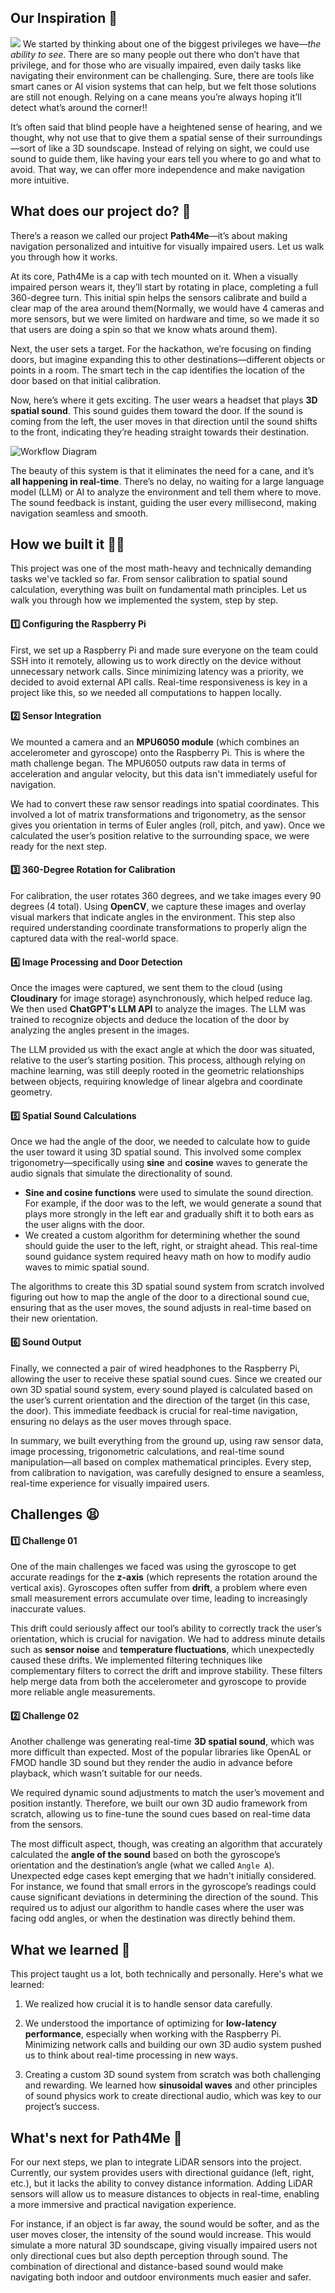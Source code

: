 ## Our Inspiration  🫡
![](https://d112y698adiu2z.cloudfront.net/photos/production/software_photos/003/063/695/datas/gallery.jpg)
We started by thinking about one of the biggest privileges we have—*the ability to see*. There are so many people out there who don’t have that privilege, and for those who are visually impaired, even daily tasks like navigating their environment can be challenging. Sure, there are tools like smart canes or AI vision systems that can help, but we felt those solutions are still not enough. Relying on a cane means you’re always hoping it’ll detect what’s around the corner!!

It’s often said that blind people have a heightened sense of hearing, and we thought, why not use that to give them a spatial sense of their surroundings—sort of like a 3D soundscape. Instead of relying on sight, we could use sound to guide them, like having your ears tell you where to go and what to avoid. That way, we can offer more independence and make navigation more intuitive.

## What does our project do? 🤔

There’s a reason we called our project **Path4Me**—it’s about making navigation personalized and intuitive for visually impaired users. Let us walk you through how it works.

At its core, Path4Me is a cap with tech mounted on it. When a visually impaired person wears it, they’ll start by rotating in place, completing a full 360-degree turn. This initial spin helps the sensors calibrate and build a clear map of the area around them(Normally, we would have 4 cameras and more sensors, but we were limited on hardware and time, so we made it so that users are doing a spin so that we know whats around them).

Next, the user sets a target. For the hackathon, we’re focusing on finding doors, but imagine expanding this to other destinations—different objects or points in a room. The smart tech in the cap identifies the location of the door based on that initial calibration.

Now, here’s where it gets exciting. The user wears a headset that plays **3D spatial sound**. This sound guides them toward the door. If the sound is coming from the left, the user moves in that direction until the sound shifts to the front, indicating they’re heading straight towards their destination.

![Workflow Diagram](https://github.com/KrinsKumar/hack-the-valley/blob/main/images/workflow.png?raw=true)

The beauty of this system is that it eliminates the need for a cane, and it’s **all happening in real-time**. There’s no delay, no waiting for a large language model (LLM) or AI to analyze the environment and tell them where to move. The sound feedback is instant, guiding the user every millisecond, making navigation seamless and smooth.

## How we built it 👨‍💻

This project was one of the most math-heavy and technically demanding tasks we've tackled so far. From sensor calibration to spatial sound calculation, everything was built on fundamental math principles. Let us walk you through how we implemented the system, step by step.

#### 1️⃣ Configuring the Raspberry Pi

First, we set up a Raspberry Pi and made sure everyone on the team could SSH into it remotely, allowing us to work directly on the device without unnecessary network calls. Since minimizing latency was a priority, we decided to avoid external API calls. Real-time responsiveness is key in a project like this, so we needed all computations to happen locally.

#### 2️⃣ Sensor Integration

We mounted a camera and an **MPU6050 module** (which combines an accelerometer and gyroscope) onto the Raspberry Pi. This is where the math challenge began. The MPU6050 outputs raw data in terms of acceleration and angular velocity, but this data isn't immediately useful for navigation.

We had to convert these raw sensor readings into spatial coordinates. This involved a lot of matrix transformations and trigonometry, as the sensor gives you orientation in terms of Euler angles (roll, pitch, and yaw). Once we calculated the user’s position relative to the surrounding space, we were ready for the next step.

#### 3️⃣ 360-Degree Rotation for Calibration

For calibration, the user rotates 360 degrees, and we take images every 90 degrees (4 total). Using **OpenCV**, we capture these images and overlay visual markers that indicate angles in the environment. This step also required understanding coordinate transformations to properly align the captured data with the real-world space.

#### 4️⃣ Image Processing and Door Detection

Once the images were captured, we sent them to the cloud (using **Cloudinary** for image storage) asynchronously, which helped reduce lag. We then used **ChatGPT's LLM API** to analyze the images. The LLM was trained to recognize objects and deduce the location of the door by analyzing the angles present in the images.

The LLM provided us with the exact angle at which the door was situated, relative to the user’s starting position. This process, although relying on machine learning, was still deeply rooted in the geometric relationships between objects, requiring knowledge of linear algebra and coordinate geometry.

#### 5️⃣ Spatial Sound Calculations

Once we had the angle of the door, we needed to calculate how to guide the user toward it using 3D spatial sound. This involved some complex trigonometry—specifically using **sine** and **cosine** waves to generate the audio signals that simulate the directionality of sound.

- **Sine and cosine functions** were used to simulate the sound direction. For example, if the door was to the left, we would generate a sound that plays more strongly in the left ear and gradually shift it to both ears as the user aligns with the door.
- We created a custom algorithm for determining whether the sound should guide the user to the left, right, or straight ahead. This real-time sound guidance system required heavy math on how to modify audio waves to mimic spatial sound.

The algorithms to create this 3D spatial sound system from scratch involved figuring out how to map the angle of the door to a directional sound cue, ensuring that as the user moves, the sound adjusts in real-time based on their new orientation.

#### 6️⃣ Sound Output

Finally, we connected a pair of wired headphones to the Raspberry Pi, allowing the user to receive these spatial sound cues. Since we created our own 3D spatial sound system, every sound played is calculated based on the user’s current orientation and the direction of the target (in this case, the door). This immediate feedback is crucial for real-time navigation, ensuring no delays as the user moves through space.

In summary, we built everything from the ground up, using raw sensor data, image processing, trigonometric calculations, and real-time sound manipulation—all based on complex mathematical principles. Every step, from calibration to navigation, was carefully designed to ensure a seamless, real-time experience for visually impaired users.

## Challenges 😫

#### 1️⃣ Challenge 01

One of the main challenges we faced was using the gyroscope to get accurate readings for the **z-axis** (which represents the rotation around the vertical axis). Gyroscopes often suffer from **drift**, a problem where even small measurement errors accumulate over time, leading to increasingly inaccurate values. 

This drift could seriously affect our tool’s ability to correctly track the user’s orientation, which is crucial for navigation. We had to address minute details such as **sensor noise** and **temperature fluctuations**, which unexpectedly caused these drifts. We implemented filtering techniques like complementary filters to correct the drift and improve stability. These filters help merge data from both the accelerometer and gyroscope to provide more reliable angle measurements.

#### 2️⃣ Challenge 02

Another challenge was generating real-time **3D spatial sound**, which was more difficult than expected. Most of the popular libraries like OpenAL or FMOD handle 3D sound but they render the audio in advance before playback, which wasn’t suitable for our needs. 

We required dynamic sound adjustments to match the user’s movement and position instantly. Therefore, we built our own 3D audio framework from scratch, allowing us to fine-tune the sound cues based on real-time data from the sensors.

The most difficult aspect, though, was creating an algorithm that accurately calculated the **angle of the sound** based on both the gyroscope’s orientation and the destination’s angle (what we called `Angle A`). Unexpected edge cases kept emerging that we hadn't initially considered. For instance, we found that small errors in the gyroscope’s readings could cause significant deviations in determining the direction of the sound. This required us to adjust our algorithm to handle cases where the user was facing odd angles, or when the destination was directly behind them. 

## What we learned 🧠

This project taught us a lot, both technically and personally. Here's what we learned:

1. We realized how crucial it is to handle sensor data carefully. 

2. We understood the importance of optimizing for **low-latency performance**, especially when working with the Raspberry Pi. Minimizing network calls and building our own 3D audio system pushed us to think about real-time processing in new ways.

3. Creating a custom 3D sound system from scratch was both challenging and rewarding. We learned how **sinusoidal waves** and other principles of sound physics work to create directional audio, which was key to our project’s success.

## What's next for Path4Me  🔮

For our next steps, we plan to integrate LiDAR sensors into the project. Currently, our system provides users with directional guidance (left, right, etc.), but it lacks the ability to convey distance information. Adding LiDAR sensors will allow us to measure distances to objects in real-time, enabling a more immersive and practical navigation experience.

For instance, if an object is far away, the sound would be softer, and as the user moves closer, the intensity of the sound would increase. This would simulate a more natural 3D soundscape, giving visually impaired users not only directional cues but also depth perception through sound. The combination of directional and distance-based sound would make navigating both indoor and outdoor environments much easier and safer.
